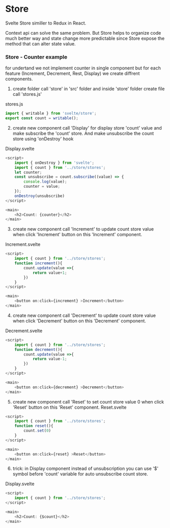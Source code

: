 #  Store

Svelte Store similler to Redux in React. 

Context api can solve the same problem. But Store helps to organize code much better way and state change more predictable since Store expose the method that can alter state value.

### Store - Counter example 

for undertand we not implement counter in single component but for each feature (Increment, Decrement, Rest, Display) we create diffrent components. 


1. create folder call 'store' in 'src' folder and inside 'store' folder create file call 'stores.js'

stores.js
```js 
import { writable } from 'svelte/store';
export const count = writable();
```

2. create new component call 'Display' for display store 'count' value and make subscribe the 'count' store. And make unsubscribe the count store using 'onDestroy' hook

Display.svelte
```js 
<script>
    import { onDestroy } from 'svelte';
    import { count } from '../store/stores';
    let counter;
    const unsubscribe = count.subscribe((value) => {
        console.log(value);
        counter = value;
    });
    onDestroy(unsubscribe)
</script>

<main>
    <h2>Count: {counter}</h2>
</main>
```

3. create new component call 'Increment' to update count store value when click 'Increment' button on this 'Increment' component.

Increment.svelte
```js 
<script>
    import { count } from '../store/stores';
    function increment(){
        count.update(value =>{
            return value+1;
        })
    }
</script>

<main>
    <button on:click={increment} >Increment</button>
</main>
```

4. create new component call 'Decrement' to update count store value when click 'Decrement' button on this 'Decrement' component.

Decrement.svelte
```js 
<script>
    import { count } from '../store/stores';
    function decrement(){
        count.update(value =>{
            return value-1;
        })
    }
</script>

<main>
    <button on:click={decrement} >Decrement</button>
</main>
```

5. create new component call 'Reset' to set count store value 0 when click 'Reset' button on this 'Reset' component.
Reset.svelte
```js 
<script>
    import { count } from '../store/stores';
    function reset(){
        count.set(0)
    }
</script>

<main>
    <button on:click={reset} >Reset</button>
</main>
```

6. trick: in Display component instead of unsubscription you can use '$' symbol before 'count' variable for auto unsubscribe count store.   

Display.svelte
```js 
<script>
    import { count } from '../store/stores';
</script>

<main>
    <h2>Count: {$count}</h2>
</main>
```